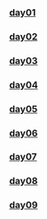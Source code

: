 ### [day01](https://github.com/lu666666/notebooks/blob/master/notes/08/01.md)
>
### [day02](https://github.com/lu666666/notebooks/blob/master/notes/08/02.md)
>
### [day03](https://github.com/lu666666/notebooks/blob/master/notes/08/03.md)
>
### [day04](https://github.com/lu666666/notebooks/blob/master/notes/08/04.md)
>
### [day05](https://github.com/lu666666/notebooks/blob/master/notes/08/05.md)
>
### [day06](https://github.com/lu666666/notebooks/blob/master/notes/08/06.md)
>
### [day07](https://github.com/lu666666/notebooks/blob/master/notes/08/07.md)
>
### [day08](https://github.com/lu666666/notebooks/blob/master/notes/08/08.md)
>
### [day09](https://github.com/lu666666/notebooks/blob/master/notes/08/09.md)
>
